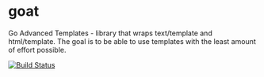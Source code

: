 goat
====

Go Advanced Templates - library that wraps text/template and html/template. The goal is to be able to use templates with the least amount of effort possible.

[![Build Status](https://travis-ci.org/Paulius-Maruska/goat.png?branch=master)](https://travis-ci.org/Paulius-Maruska/goat)

